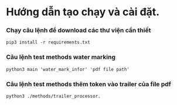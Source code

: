 # Hướng dẫn tạo chạy và cài đặt.

### Chạy câu lệnh để download các thư viện cần thiết
```shell    
pip3 install -r requirements.txt
```

### Câu lệnh test methods water marking
```shell
python3 main 'water_mark_infor' 'pdf file path'
```

### Câu lệnh test methods thêm token vào trailer của file pdf
```shell
python3 ./methods/trailer_processor.
```